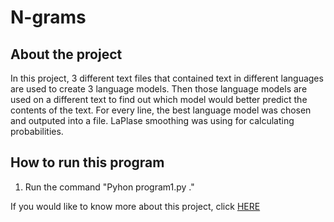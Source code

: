 # N-grams

## About the project
In this project, 3 different text files that contained text in different languages are used to create 3 language models. Then those language models are used on a different text to find out which model would better predict the contents of the text. For every line, the best language model was chosen and outputed into a file. LaPlase smoothing was using for calculating probabilities. 

## How to run this program
1. Run the command "Pyhon program1.py ."


If you would like to know more about this project, click [HERE](/Ngrams_Narrative.pdf)
